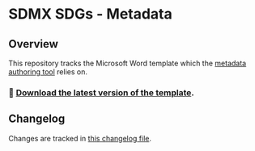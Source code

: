 # SDMX SDGs - Metadata

## Overview

This repository tracks the Microsoft Word template which the [metadata authoring tool](https://github.com/sdmx-sdgs/metadata-authoring-tool) relies on.

### :floppy_disk: [Download the latest version of the template](https://github.com/sdmx-sdgs/metadata/raw/master/SDG_Metadata_Template.docm).

## Changelog

Changes are tracked in [this changelog file](https://github.com/sdmx-sdgs/metadata/blob/master/CHANGELOG.md).
